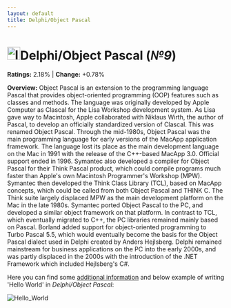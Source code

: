 ```yaml
---
layout: default
title: Delphi/Object Pascal
---
```


# <img src="https://logodix.com/logo/1298266.png" alt="logo" width="30"/>**Delphi/Object Pascal** (_№9_) 

**Ratings:** 2.18% | **Change:** +0.78% 

**Overview:** Object Pascal is an extension to the programming language Pascal that provides object-oriented programming (OOP) features such as classes and methods.
The language was originally developed by Apple Computer as Clascal for the Lisa Workshop development system. As Lisa gave way to Macintosh, Apple collaborated with Niklaus Wirth, the author of Pascal, to develop an officially standardized version of Clascal. This was renamed Object Pascal. Through the mid-1980s, Object Pascal was the main programming language for early versions of the MacApp application framework. The language lost its place as the main development language on the Mac in 1991 with the release of the C++-based MacApp 3.0. Official support ended in 1996.
Symantec also developed a compiler for Object Pascal for their Think Pascal product, which could compile programs much faster than Apple's own Macintosh Programmer's Workshop (MPW). Symantec then developed the Think Class Library (TCL), based on MacApp concepts, which could be called from both Object Pascal and THINK C. The Think suite largely displaced MPW as the main development platform on the Mac in the late 1980s.
Symantec ported Object Pascal to the PC, and developed a similar object framework on that platform. In contrast to TCL, which eventually migrated to C++, the PC libraries remained mainly based on Pascal.
Borland added support for object-oriented programming to Turbo Pascal 5.5, which would eventually become the basis for the Object Pascal dialect used in Delphi created by Anders Hejlsberg. Delphi remained mainstream for business applications on the PC into the early 2000s, and was partly displaced in the 2000s with the introduction of the .NET Framework which included Hejlsberg's C#.



Here you can find some [additional information](https://en.wikipedia.org/wiki/Object_Pascal) and below example of writing 'Hello World' in _Delphi/Object Pascal_: 

![Hello_World](https://i.ytimg.com/vi/k2t-6fnmic8/maxresdefault.jpg)
